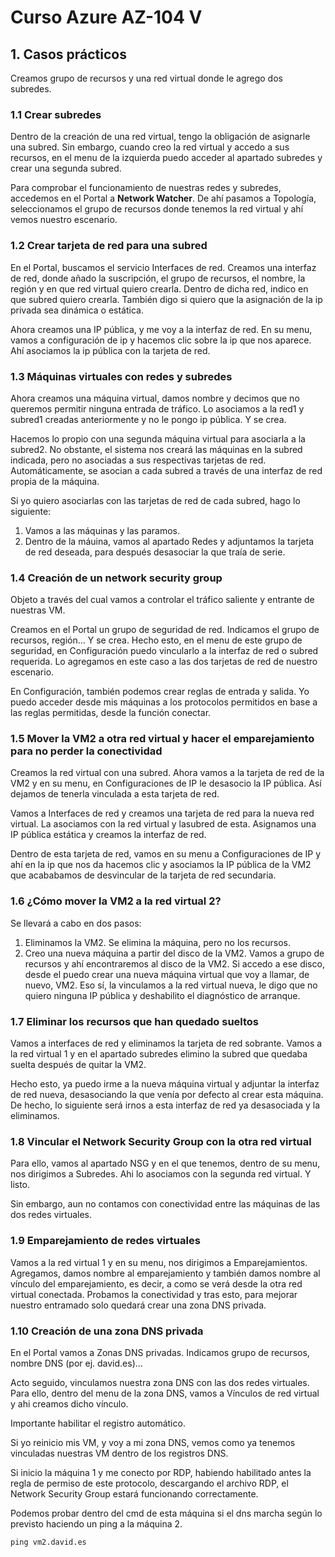 # Curso Azure AZ-104 V

## 1. Casos prácticos

Creamos grupo de recursos y una red virtual donde le agrego dos subredes.

### 1.1 Crear subredes

Dentro de la creación de una red virtual, tengo la obligación de asignarle una subred. Sin embargo, cuando creo la red virtual y accedo a sus recursos, en el menu de la izquierda puedo acceder al apartado subredes y crear una segunda subred. 

Para comprobar el funcionamiento de nuestras redes y subredes, accedemos en el Portal a **Network Watcher**. De ahí pasamos a Topología, seleccionamos el grupo de recursos donde tenemos la red virtual y ahí vemos nuestro escenario. 

### 1.2 Crear tarjeta de red para una subred

En el Portal, buscamos el servicio Interfaces de red. Creamos una interfaz de red, donde añado la suscripción, el grupo de recursos, el nombre, la región y en que red virtual quiero crearla. Dentro de dicha red, indico en que subred quiero crearla. También digo si quiero que la asignación de la ip privada sea dinámica o estática. 

Ahora creamos una IP pública, y me voy a la interfaz de red. En su menu, vamos a configuración de ip y hacemos clic sobre la ip que nos aparece. Ahí asociamos la ip pública con la tarjeta de red. 

### 1.3 Máquinas virtuales con redes y subredes

Ahora creamos una máquina virtual, damos nombre y decimos que no queremos permitir ninguna entrada de tráfico. Lo asociamos a la red1 y subred1 creadas anteriormente y no le pongo ip pública. Y se crea.

Hacemos lo propio con una segunda máquina virtual para asociarla a la subred2. No obstante, el sistema nos creará las máquinas en la subred indicada, pero no asociadas a sus respectivas tarjetas de red. Automáticamente, se asocian a cada subred a través de una interfaz de red propia de la máquina. 

Si yo quiero asociarlas con las tarjetas de red de cada subred, hago lo siguiente:

1. Vamos a las máquinas y las paramos. 
2. Dentro de la máuina, vamos al apartado Redes y adjuntamos la tarjeta de red deseada, para después desasociar la que traía de serie. 

### 1.4 Creación de un network security group

Objeto a través del cual vamos a controlar el tráfico saliente y entrante de nuestras VM. 

Creamos en el Portal un grupo de seguridad de red. Indicamos el grupo de recursos, región... Y se crea. Hecho esto, en el menu de este grupo de seguridad, en Configuración puedo vincularlo a la interfaz de red o subred requerida.  Lo agregamos en este caso a las dos tarjetas de red de nuestro escenario. 

En Configuración, también podemos crear reglas de entrada y salida. Yo puedo acceder desde mis máquinas a los protocolos permitidos en base a las reglas permitidas, desde la función conectar. 


### 1.5 Mover la VM2 a otra red virtual y hacer el emparejamiento para no perder la conectividad

Creamos la red virtual con una subred. Ahora vamos a la tarjeta de red de la VM2 y en su menu, en Configuraciones de IP le desasocio la IP pública. Así dejamos de tenerla vinculada a esta tarjeta de red.

Vamos a Interfaces de red y creamos una tarjeta de red para la nueva red virtual. La asociamos con la red virtual y lasubred de esta. Asignamos una IP pública estática y creamos la interfaz de red. 

Dentro de esta tarjeta de red, vamos en su menu a Configuraciones de IP y ahí en la ip que nos da hacemos clic y asociamos la IP pública de la VM2 que acababamos de desvincular de la tarjeta de red secundaria. 

### 1.6 ¿Cómo mover la VM2 a la red virtual 2?

Se llevará a cabo en dos pasos:

1. Eliminamos la VM2. Se elimina la máquina, pero no los recursos.
2. Creo una nueva máquina a partir del disco de la VM2. Vamos a grupo de recursos y ahí encontraremos al disco de la VM2. Si accedo a ese disco, desde el puedo crear una nueva máquina virtual que voy a llamar, de nuevo, VM2. Eso sí, la vinculamos a la red virtual nueva, le digo que no quiero ninguna IP pública y deshabilito el diagnóstico de arranque.

### 1.7 Eliminar los recursos que han quedado sueltos

Vamos a interfaces de red y eliminamos la tarjeta de red sobrante. Vamos a la red virtual 1 y en el apartado subredes elimino la subred que quedaba suelta después de quitar la VM2. 

Hecho esto, ya puedo irme a la nueva máquina virtual y adjuntar la interfaz de red nueva, desasociando la que venía por defecto al crear esta máquina. De hecho, lo siguiente será irnos a esta interfaz de red ya desasociada y la eliminamos. 

### 1.8 Vincular el Network Security Group con la otra red virtual

Para ello, vamos al apartado NSG y en el que tenemos, dentro de su menu, nos dirigimos a Subredes. Ahi lo asociamos con la segunda red virtual. Y listo.

Sin embargo, aun no contamos con conectividad entre las máquinas de las dos redes virtuales.

### 1.9 Emparejamiento de redes virtuales

Vamos a la red virtual 1 y en su menu, nos dirigimos a Emparejamientos. Agregamos, damos nombre al emparejamiento y también damos nombre al vínculo del emparejamiento, es decir, a como se verá desde la otra red virtual conectada. Probamos la conectividad y tras esto, para mejorar nuestro entramado solo quedará crear una zona DNS privada.

### 1.10 Creación de una zona DNS privada

En el Portal vamos a Zonas DNS privadas. Indicamos grupo de recursos, nombre DNS (por ej. david.es)...

Acto seguido, vinculamos nuestra zona DNS con las dos redes virtuales. Para ello, dentro del menu de la zona DNS, vamos a Vínculos de red virtual y ahi creamos dicho vínculo. 

Importante habilitar el registro automático.

Si yo reinicio mis VM, y voy a mi zona DNS, vemos como ya tenemos vinculadas nuestras VM dentro de los registros DNS. 

Si inicio la máquina 1 y me conecto por RDP, habiendo habilitado antes la regla de permiso de este protocolo, descargando el archivo RDP, el Network Security Group estará funcionando correctamente. 

Podemos probar dentro del cmd de esta máquina si el dns marcha según lo previsto haciendo un ping a la máquina 2. 

```  
ping vm2.david.es
```





